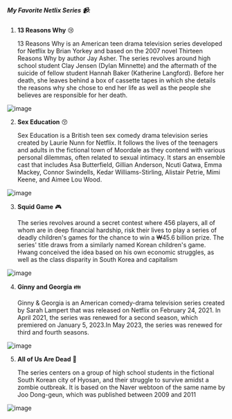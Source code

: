 ##### My Favorite Netlix Series :video_camera::

1. **13 Reasons Why** :cry:

    13 Reasons Why is an American teen drama television series developed for Netflix by Brian Yorkey and based on the 2007 novel Thirteen Reasons Why by author Jay Asher. The series revolves around high school student Clay Jensen (Dylan Minnette) and the aftermath of the suicide of fellow student Hannah Baker (Katherine Langford). Before her death, she leaves behind a box of cassette tapes in which she details the reasons why she chose to end her life as well as the people she believes are responsible for her death.

![image](https://github.com/MusashiStussy/app-dev/assets/157148022/3b35273b-502a-4ede-a444-0a5cc53f5979)


2. **Sex Education** :kissing_closed_eyes:

    Sex Education is a British teen sex comedy drama television series created by Laurie Nunn for Netflix. It follows the lives of the teenagers and adults in the fictional town of Moordale as they contend with various personal dilemmas, often related to sexual intimacy. It stars an ensemble cast that includes Asa Butterfield, Gillian Anderson, Ncuti Gatwa, Emma Mackey, Connor Swindells, Kedar Williams-Stirling, Alistair Petrie, Mimi Keene, and Aimee Lou Wood.

![image](https://github.com/MusashiStussy/app-dev/assets/157148022/d1daa85f-ee22-41a3-bcfb-44b1a2f0851b)

3. **Squid Game** :video_game:

    The series revolves around a secret contest where 456 players, all of whom are in deep financial hardship, risk their lives to play a series of deadly children's games for the chance to win a ₩45.6 billion prize. The series' title draws from a similarly named Korean children's game. Hwang conceived the idea based on his own economic struggles, as well as the class disparity in South Korea and capitalism

![image](https://github.com/MusashiStussy/app-dev/assets/157148022/4db10606-c99e-4791-804d-c249dd94e1ea)

4. **Ginny and Georgia** :family:

    Ginny & Georgia is an American comedy-drama television series created by Sarah Lampert that was released on Netflix on February 24, 2021. In April 2021, the series was renewed for a second season, which premiered on January 5, 2023.In May 2023, the series was renewed for third and fourth seasons.

![image](https://github.com/MusashiStussy/app-dev/assets/157148022/1f25ba15-1cb3-42a9-9f7f-ee958df3b1a2)

5. **All of Us Are Dead** :ghost:

    The series centers on a group of high school students in the fictional South Korean city of Hyosan, and their struggle to survive amidst a zombie outbreak. It is based on the Naver webtoon of the same name by Joo Dong-geun, which was published between 2009 and 2011

![image](https://github.com/MusashiStussy/app-dev/assets/157148022/ddb61136-90b9-4980-8ef7-3878f63d1bf2)





